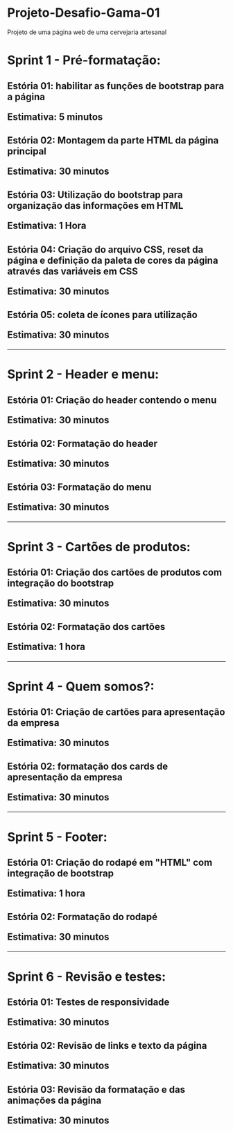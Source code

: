 # Projeto-Desafio-Gama-01
Projeto de uma página web de uma cervejaria artesanal 

<h1>Sprint 1 - Pré-formatação:</h1>
<h2>Estória 01: habilitar as funções de bootstrap para a página

Estimativa: 5 minutos</h2>

<h2>Estória 02: Montagem da parte HTML da página principal

Estimativa: 30 minutos</h2>


<h2>Estória 03: Utilização do bootstrap para organização das informações em HTML

Estimativa: 1 Hora

<h2>Estória 04: Criação do arquivo CSS, reset da página e definição da paleta de cores da página através das variáveis em CSS

Estimativa: 30 minutos</h2> 

<h2>Estória 05: coleta de ícones para utilização

Estimativa: 30 minutos</h2>

_____________________________________________________________________________________________________________________________


<h1>Sprint 2 - Header e menu:
<h2>Estória 01: Criação do header contendo o menu

Estimativa: 30 minutos</h2>

<h2>Estória 02: Formatação do header

Estimativa: 30 minutos</h2>

<h2>Estória 03: Formatação do menu

Estimativa: 30 minutos</h2>

_____________________________________________________________________________________________________________________________


<h1>Sprint 3 - Cartões de produtos:

<h2>Estória 01: Criação dos cartões de produtos com integração do bootstrap

Estimativa: 30 minutos</h2>

<h2>Estória 02: Formatação dos cartões

Estimativa: 1 hora</h2>

_____________________________________________________________________________________________________________________________


<h1>Sprint 4 -  Quem somos?:

<h2>Estória 01: Criação de cartões para apresentação da empresa

Estimativa: 30 minutos</h2>

<h2>Estória 02: formatação dos cards de apresentação da empresa

Estimativa: 30 minutos</h2>

_____________________________________________________________________________________________________________________________


<h1>Sprint 5 - Footer:

<h2>Estória 01: Criação do rodapé em "HTML" com integração de bootstrap

Estimativa: 1 hora

<h2>Estória 02: Formatação do rodapé

Estimativa: 30 minutos</h2>

_____________________________________________________________________________________________________________________________


<h1>Sprint 6 - Revisão e testes:

<h2>Estória 01: Testes de responsividade

Estimativa: 30 minutos</h2>

<h2>Estória 02: Revisão de links e texto da página

Estimativa: 30 minutos</h2>

<h2>Estória 03: Revisão da formatação e das animações da página

Estimativa: 30 minutos</h2>
